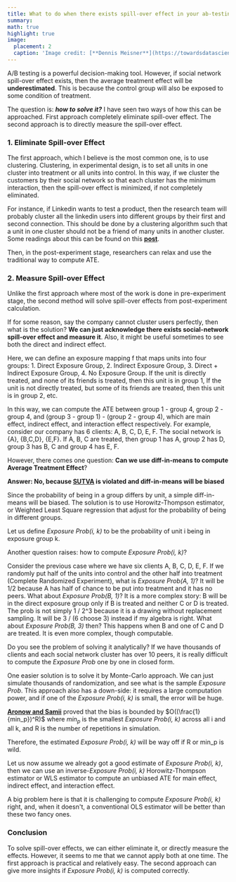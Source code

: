 ```yaml
---
title: What to do when there exists spill-over effect in your ab-testing?
summary:
math: true
highlight: true
image:
  placement: 2
  caption: 'Image credit: [**Dennis Meisner**](https://towardsdatascience.com/ab-testing-challenges-in-social-networks-e67611c92916)'
---
```

A/B testing is a powerful decision-making tool. However, if social network spill-over effect exists, then the average treatment effect will be **underestimated**. This is because the control group will also be exposed to some condition of treatment. 

The question is: ***how to solve it?*** I have seen two ways of how this can be approached. First approach completely eliminate spill-over effect. The second approach is to directly measure the spill-over effect.

### 1. Eliminate Spill-over Effect

The first approach, which I believe is the most common one, is to use clustering. Clustering, in experimental design, is to set all units in one cluster into treatment or all units into control. In this way, if we cluster the customers by their social network so that each cluster has the minimum interaction, then the spill-over effect is minimized, if not completely eliminated.

For instance, if Linkedin wants to test a product, then the research team will probably cluster all the linkedin users into different groups by their first and second connection. This should be done by a clustering algorithm such that a unit in one cluster should not be a friend of many units in another cluster. Some readings about this can be found on this [**post**](https://towardsdatascience.com/ab-testing-challenges-in-social-networks-e67611c92916).

Then, in the post-experiment stage, researchers can relax and use the traditional way to compute ATE.

### 2. Measure Spill-over Effect

Unlike the first approach where most of the work is done in pre-experiment stage, the second method will solve spill-over effects from post-experiment calculation.

If for some reason, say the company cannot cluster users perfectly, then what is the solution? **We can just acknowledge there exists social-network spill-over effect and measure it**. Also, it might be useful sometimes to see both the direct and indirect effect.

Here, we can define an exposure mapping f that maps units into four groups: 1. Direct Exposure Group, 2. Indirect Exposure Group, 3. Direct + Indirect Exposure Group, 4. No Exposure Group. If the unit is directly treated, and none of its friends is treated, then this unit is in group 1, If the unit is not directly treated, but some of its friends are treated, then this unit is in group 2, etc.

In this way, we can compute the ATE between group 1 - group 4, group 2 - group 4, and (group 3 - group 1) - (group 2 - group 4), which are main effect, indirect effect, and interaction effect respectively. For example, consider our company has 6 clients: A, B, C, D, E, F. The social network is {A}, {B,C,D}, {E,F}. If A, B, C are treated, then group 1 has A, group 2 has D, group 3 has B, C and group 4 has E, F.

However, there comes one question: **Can we use diff-in-means to compute Average Treatment Effect**?

**Answer: No, because [**SUTVA**](https://blogs.iq.harvard.edu/violations_of_s) is violated and diff-in-means will be biased**

Since the probability of being in a group differs by unit, a simple diff-in-means will be biased. The solution is to use Horowitz-Thompson estimator, or Weighted Least Square regression that adjust for the probability of being in different groups.

Let us define *Exposure Prob(i, k)* to be the probability of unit i being in exposure group k. 

Another question raises: how to compute *Exposure Prob(i, k)*?

Consider the previous case where we have six clients A, B, C, D, E, F. If we randomly put half of the units into control and the other half into treatment (Complete Randomized Experiment), what is *Exposure Prob(A, 1)*? It will be 1/2 because A has half of chance to be put into treatment and it has no peers. What about *Exposure Prob(B, 1)*? It is a more complex story: B will be in the direct exposure group only if B is treated and neither C or D is treated. The prob is not simply 1 / 2^3 because it is a drawing without replacement sampling. It will be 3 / (6 choose 3) instead if my algebra is right. What about *Exposure Prob(B, 3)* then? This happens when B and one of C and D are treated. It is even more complex, though computable.

Do you see the problem of solving it analytically? If we have thousands of clients and each social network cluster has over 10 peers, it is really difficult to compute the *Exposure Prob* one by one in closed form.

One easier solution is to solve it by Monte-Carlo approach. We can just simulate thousands of randomization, and see what is the sample *Exposure Prob*. This approach also has a down-side: it requires a large computation power, and if one of the *Exposure Prob(i, k)* is small, the error will be huge.

[**Aronow and Samii**](https://projecteuclid.org/journals/annals-of-applied-statistics/volume-11/issue-4/Estimating-average-causal-effects-under-general-interference-with-application-to/10.1214/16-AOAS1005.full) proved that the bias is bounded by $O((\frac{1}{min_p})^R)$ where $min_p$ is the smallest *Exposure Prob(i, k)* across all i and all k, and R is the number of repetitions in simulation.

Therefore, the estimated *Exposure Prob(i, k)* will be way off if R or min_p is wild.

Let us now assume we already got a good estimate of *Exposure Prob(i, k)*, then we can use an inverse-*Exposure Prob(i, k)* Horowitz-Thompson estimator or WLS estimator to compute an unbiased ATE for main effect, indirect effect, and interaction effect.

A big problem here is that it is challenging to compute *Exposure Prob(i, k)* right, and, when it doesn't, a conventional OLS estimator will be better than these two fancy ones.

### Conclusion

To solve spill-over effects, we can either eliminate it, or directly measure the effects. However, it seems to me that we cannot apply both at one time. The first approach is practical and relatively easy. The second approach can give more insights if *Exposure Prob(i, k)* is computed correctly.
